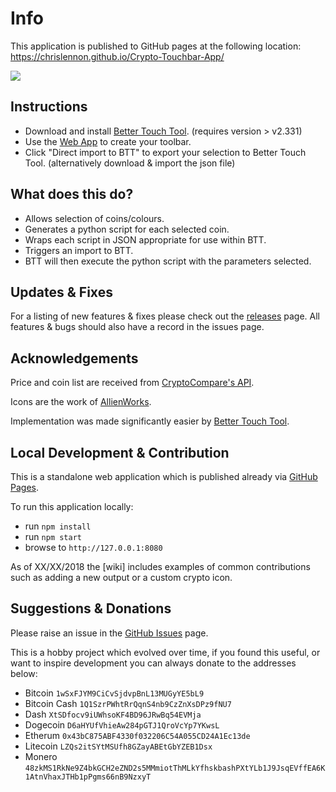 # Info
This application is published to GitHub pages at the following location: https://chrislennon.github.io/Crypto-Touchbar-App/

![](https://i.imgur.com/T9kSoMT.png)

## Instructions
- Download and install [Better Touch Tool](https://folivora.ai). (requires version > v2.331)
- Use the [Web App](https://chrislennon.github.io/Crypto-Touchbar-App/) to create your toolbar.
- Click "Direct import to BTT" to export your selection to Better Touch Tool. (alternatively download & import the json file)

## What does this do?
- Allows selection of coins/colours.
- Generates a python script for each selected coin.
- Wraps each script in JSON appropriate for use within BTT.
- Triggers an import to BTT.
- BTT will then execute the python script with the parameters selected.

## Updates & Fixes
For a listing of new features & fixes please check out the [releases](https://github.com/chrislennon/Crypto-Touchbar-App/releases) page.
All features & bugs should also have a record in the issues page.

## Acknowledgements
Price and coin list are received from [CryptoCompare's API](https://www.cryptocompare.com/api/#).

Icons are the work of [AllienWorks](https://github.com/allienworks/cryptocoins).

Implementation was made significantly easier by [Better Touch Tool](https://folivora.ai).

## Local Development & Contribution

This is a standalone web application which is published already via [GitHub Pages](https://chrislennon.github.io/Crypto-Touchbar-App/).

To run this application locally:

- run `npm install`
- run `npm start`
- browse to `http://127.0.0.1:8080`

As of XX/XX/2018 the [wiki] includes examples of common contributions such as adding a new output or a custom crypto icon.

## Suggestions & Donations

Please raise an issue in the [GitHub Issues](https://github.com/chrislennon/Crypto-Touchbar-App/issues) page.

This is a hobby project which evolved over time, if you found this useful, or want to inspire development you can always donate to the addresses below:

- Bitcoin
`1wSxFJYM9CiCvSjdvpBnL13MUGyYE5bL9`
- Bitcoin Cash
`1Q1SzrPWhtRrQqnS4nb9CzZnXsDPz9fNU7`
- Dash
`XtSDfocv9iUWhsoKF4BD96JRwBq54EVMja`
- Dogecoin
`D6aHYUfVhieAw284pGTJ1QroVcYp7YKwsL`
- Etherum
`0x43bC875ABF4330f032206C54A055CD24A1Ec13de`
- Litecoin
`LZQs2itSYtMSUfh8GZayABEtGbYZEB1Dsx`
- Monero
`48zkMS1RkNe9Z4bkGCH2eZND2s5MMmiotThMLkYfhskbashPXtYLb1J9JsqEVffEA6K1AtnVhaxJTHb1pPgms66nB9NzxyT`

